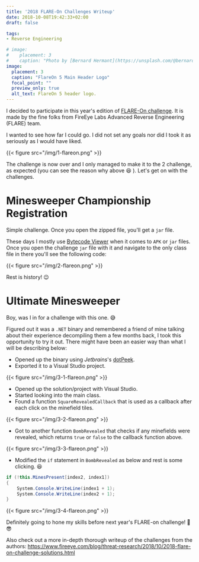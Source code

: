 ```yaml
---
title: '2018 FLARE-On Challenges Writeup'
date: 2018-10-08T19:42:33+02:00
draft: false

tags:
- Reverse Engineering

# image:
#    placement: 3
#    caption: "Photo by [Bernard Hermant](https://unsplash.com/@bernardhermant) on [Unsplash](https://unsplash.com)"
image:
  placement: 3
  caption: "FlareOn 5 Main Header Logo"
  focal_point: ""
  preview_only: true
  alt_text: FlareOn 5 header logo.
---
```

I decided to participate in this year's edition of [FLARE-On challenge](https://www.fireeye.com/blog/threat-research/2018/08/announcing-the-fifth-annual-flare-on-challenge.html). It is made by the fine folks from FireEye Labs Advanced Reverse Engineering (FLARE) team.

I wanted to see how far I could go. I did not set any goals nor did I took it as seriously as I would have liked.

{{< figure src="/img/1-flareon.png" >}}

The challenge is now over and I only managed to make it to the 2 challenge, as expected (you can see the reason why above :laughing: ). Let's get on with the challenges.

# Minesweeper Championship Registration
Simple challenge. Once you open the zipped file, you'll get a `jar` file.

These days I mostly use [Bytecode Viewer](https://bytecodeviewer.com/) when it comes to `APK` or `jar` files.
Once you open the challenge `jar` file with it and navigate to the only class file in there you'll see the following code:

{{< figure src="/img/2-flareon.png" >}}

Rest is history! :wink:

# Ultimate Minesweeper
Boy, was I in for a challenge with this one. :sweat_smile:

Figured out it was a `.NET` binary and remembered a friend of mine talking about their experience decompiling them a few months back, I took this opportunity to try it out.
There might have been an easier way than what I will be describing below:

* Opened up the binary using *Jetbrains*'s [dotPeek](https://www.jetbrains.com/decompiler/).
* Exported it to a Visual Studio project.

{{< figure src="/img/3-1-flareon.png" >}}

* Opened up the solution/project with Visual Studio.
* Started looking into the main class.
* Found a function `SquareRevealedCallback` that is used as a callback after each click on the minefield tiles.

{{< figure src="/img/3-2-flareon.png" >}}

* Got to another function `BombRevealed` that checks if any minefields were revealed, which returns `true` or `false` to the callback function above.

{{< figure src="/img/3-3-flareon.png" >}}

* Modified the `if` statement in `BombRevealed` as below and rest is some clicking. :laughing:

```C#
if (!this.MinesPresent[index2, index1])
{
    System.Console.WriteLine(index1 + 1);
    System.Console.WriteLine(index2 + 1);
}
```

{{< figure src="/img/3-4-flareon.png" >}}

Definitely going to hone my skills before next year's FLARE-on challenge! :muscle: :sunglasses:

Also check out a more in-depth thorough writeup of the challenges from the authors: https://www.fireeye.com/blog/threat-research/2018/10/2018-flare-on-challenge-solutions.html
